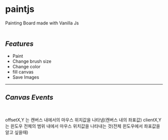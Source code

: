 # paintjs

Painting Board made with Vanilla Js
<br/>
<br/>

## _Features_

- Paint
- Change brush size
- Change color
- fill canvas
- Save Images

---

## _Canvas Events_

<br/>

offsetX,Y 는 캔버스 내에서의 마우스 위치값을 나타냄(캔버스 내의 좌표값)
clientX,Y 는 윈도우 전체의 범위 내에서 마우스 위치값을 나타내는 것(전체 윈도우에서 좌표값을 알고 싶을때)

